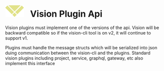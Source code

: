 # ![logo](./images/vision-logo.svg "Vision") &nbsp; Vision Plugin Api

Vision plugins must implement one of the versions of the api. Vision will
be backward compatible so if the vision-cli tool is on v2, it will continue
to support v1.

Plugins must handle the message structs which will be serialized into json
duing communication between the vision-cli and the plugins.
Standard vision plugins including project, service, graphql, gateway, etc also implement this interface
